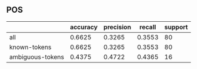 
## POS

|                  | accuracy | precision | recall | support |
|------------------|----------|-----------|--------|---------|
| all              | 0.6625   | 0.3265    | 0.3553 | 80      |
| known-tokens     | 0.6625   | 0.3265    | 0.3553 | 80      |
| ambiguous-tokens | 0.4375   | 0.4722    | 0.4365 | 16      |

